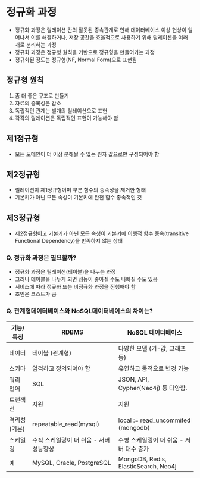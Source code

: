 # 정규화 과정
- 정규화 과정은 릴레이션 간의 잘못된 종속관계로 인해 데이터베이스 이상 현상이 일어나서 이를 해결하거나, 저장 공간을 효율적으로 사용하기 위해 릴레이션을 여러 개로 분리하는 과정
- 정규화 과정은 정규형 원칙을 기반으로 정규형을 만들어가는 과정
- 정규화된 정도는 정규형(NF, Normal Form)으로 표현됨

## 정규형 원칙
1. 좀 더 좋은 구조로 만들기
1. 자료의 중복성은 감소
1. 독립적인 관계는 별개의 릴레이션으로 표현
1. 각각의 릴레이션은 독립적인 표현이 가능해야 함

## 제1정규형
- 모든 도메인이 더 이상 분해될 수 없는 원자 값으로만 구성되어야 함

## 제2정규형
- 릴레이션이 제1정규형이며 부분 함수의 종속성을 제거한 형태
- 기본키가 아닌 모든 속성이 기본키에 완전 함수 종속적인 것

## 제3정규형
- 제2정규형이고 기본키가 아닌 모든 속성이 기본키에 이행적 함수 종속(transitive Functional Dependency)을 만족하지 않는 상태


### Q. 정규화 과정은 필요할까?
- 정규화 과정은 릴레이션(테이블)을 나누는 과정
- 그러나 테이블을 나누게 되면 성능이 좋아질 수도 나빠질 수도 있음
- 서비스에 따라 정규화 또는 비정규화 과정을 진행해야 함
- 조인은 코스트가 큼

### Q. 관계형데이터베이스와 NoSQL데이터베이스의 차이는?
| 기능/특징 | RDBMS | NoSQL 데이터베이스 |
|--------|-------------|------------|
| 데이터 | 테이블 (관계형) | 다양한 모델 (키-값, 그래프 등) |
| 스키마 |엄격하고 정의되어야 함| 유연하고 동적으로 변경 가능 |
| 쿼리 언어 | SQL | JSON, API, Cypher(Neo4j) 등 다양함. |
| 트랜잭션 | 지원 | 지원 |
| 격리성(기본) | repeatable_read(mysql) | local := read_uncommited (mongodb) |
| 스케일링 | 수직 스케일링이 더 쉬움 - 서버 성능향상 | 수평 스케일링이 더 쉬움 - 서버 대수 증가 |
| 예 | MySQL, Oracle, PostgreSQL | MongoDB, Redis, ElasticSearch, Neo4j |
